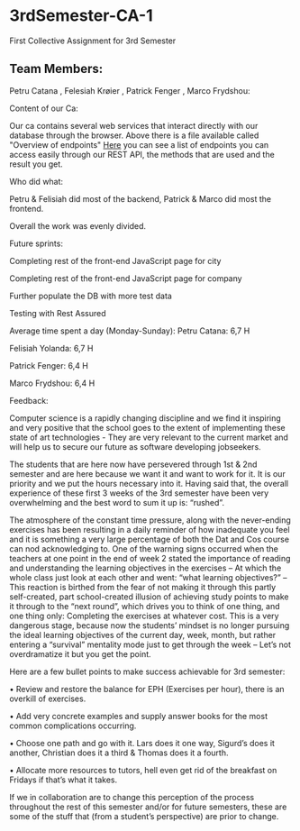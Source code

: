# 3rdSemester-CA-1
First Collective Assignment for 3rd Semester
## Team Members:
Petru Catana ,
Felesiah Krøier ,
Patrick Fenger ,
Marco Frydshou:

Content of our Ca:

Our ca contains several web services that interact directly with our database through the browser. Above there is a file available called "Overview of endpoints" [Here](https://github.com/cph-pc56-Projects/3rdSemester-CA-1/blob/master/overview%20of%20endpoints.xlsx)
you can see a list of endpoints you can access easily through our REST API, the methods that are used and the result you get.

Who did what:

Petru & Felisiah did most of the backend,
Patrick & Marco did most the frontend.

Overall the work was evenly divided.

Future sprints:

Completing rest of the front-end JavaScript page for city

Completing rest of the front-end JavaScript page for company

Further populate the DB with more test data

Testing with Rest Assured

Average time spent a day (Monday-Sunday):
Petru Catana: 6,7 H

Felisiah Yolanda: 6,7 H

Patrick Fenger: 6,4 H

Marco Frydshou: 6,4 H


Feedback:

Computer science is a rapidly changing discipline and we find it inspiring and very positive that the school
goes to the extent of implementing these state of art technologies - They are very relevant to the current market and will help us to 
secure our future as software developing jobseekers.

The students that are here now have persevered through 1st & 2nd semester and are here because we want it and want to work for it. It is our priority and we put the hours necessary into it.
Having said that, the overall experience of these first 3 weeks of the 3rd semester have been very overwhelming and the best word to sum it up is: “rushed”.

The atmosphere of the constant time pressure, along with the never-ending exercises has been resulting in a daily reminder of how inadequate you feel and it is something a very large percentage of both the Dat and Cos course can nod acknowledging to.
One of the warning signs occurred when the teachers at one point in the end of week 2 stated the importance of reading and understanding the learning objectives in the exercises – At which the whole class just look at each other and went: “what learning objectives?” – This reaction is birthed from the fear of not making it through this partly self-created, part school-created illusion of achieving study points to make it through to the “next round”, which drives you to think of one thing, and one thing only: Completing the exercises at whatever cost.
This is a very dangerous stage, because now the students’ mindset is no longer pursuing the ideal learning objectives of the current day, week, month, but rather entering a “survival” mentality mode just to get through the week – Let’s not overdramatize it but you get the point.

Here are a few bullet points to make success achievable for 3rd semester:

•	Review and restore the balance for EPH (Exercises per hour), there is an overkill of exercises.

•	Add very concrete examples and supply answer books for the most common complications occurring.

•	Choose one path and go with it. Lars does it one way, Sigurd’s does it another, Christian does it a third & Thomas does it a fourth.

•	Allocate more resources to tutors, hell even get rid of the breakfast on Fridays if that’s what it takes.


If we in collaboration are to change this perception of the process throughout the rest of this semester and/or for future semesters, these are some of the stuff that (from a student’s perspective) are prior to change.

 
